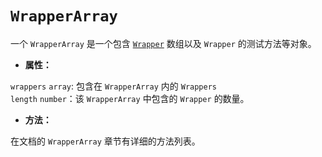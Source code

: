 # `WrapperArray`

一个 `WrapperArray` 是一个包含 [`Wrapper`](../wrapper/README.md) 数组以及 `Wrapper` 的测试方法等对象。

- **属性：**

`wrappers` `array`: 包含在 `WrapperArray` 内的 `Wrappers`  
`length` `number`：该 `WrapperArray` 中包含的 `Wrapper` 的数量。

 - **方法：**

在文档的 `WrapperArray` 章节有详细的方法列表。
